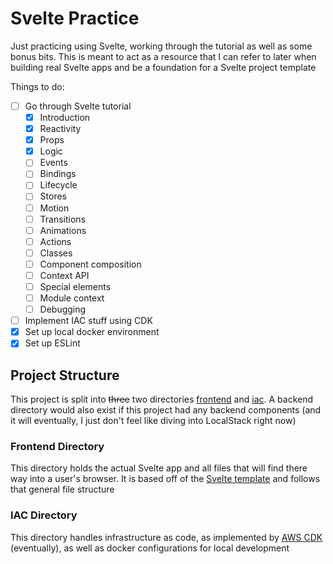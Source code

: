 # Svelte Practice
Just practicing using Svelte, working through the tutorial as well as some bonus bits. This is meant to act as a resource that I can refer to later when building real Svelte apps and be a foundation for a Svelte project template

Things to do:
- [ ] Go through Svelte tutorial
  - [X] Introduction
  - [X] Reactivity
  - [X] Props
  - [X] Logic
  - [ ] Events
  - [ ] Bindings
  - [ ] Lifecycle
  - [ ] Stores
  - [ ] Motion
  - [ ] Transitions
  - [ ] Animations
  - [ ] Actions
  - [ ] Classes
  - [ ] Component composition
  - [ ] Context API
  - [ ] Special elements
  - [ ] Module context
  - [ ] Debugging
- [ ] Implement IAC stuff using CDK
- [X] Set up local docker environment
- [X] Set up ESLint

## Project Structure
This project is split into ~~three~~ two directories [frontend](frontend) and [iac](iac). A backend directory would also exist if this project had any backend components (and it will eventually, I just don't feel like diving into LocalStack right now)

### Frontend Directory
This directory holds the actual Svelte app and all files that will find there way into a user's browser. It is based off of the [Svelte template](https://github.com/sveltejs/template) and follows that general file structure

### IAC Directory
This directory handles infrastructure as code, as implemented by [AWS CDK](https://aws.amazon.com/cdk/) (eventually), as well as docker configurations for local development
